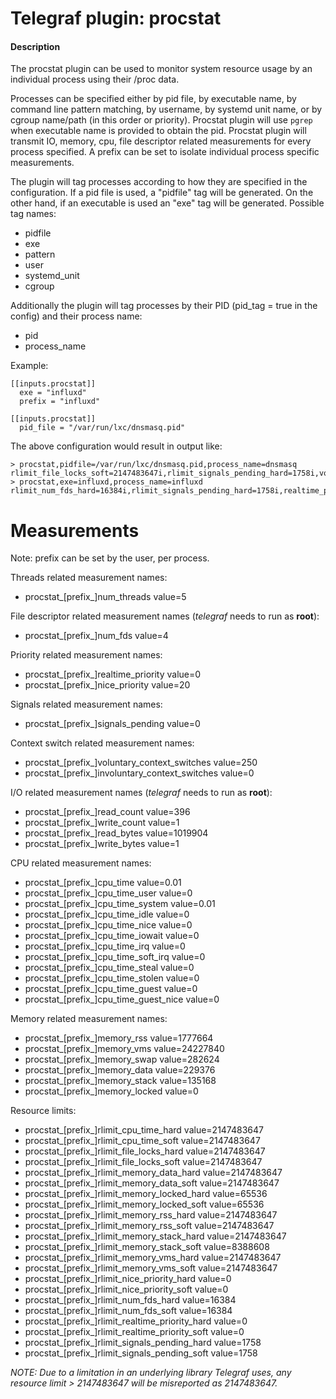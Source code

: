 # Telegraf plugin: procstat

#### Description

The procstat plugin can be used to monitor system resource usage by an
individual process using their /proc data.

Processes can be specified either by pid file, by executable name, by command
line pattern matching, by username, by systemd unit name, or by cgroup name/path
(in this order or priority). Procstat plugin will use `pgrep` when executable
name is provided to obtain the pid. Procstat plugin will transmit IO, memory,
cpu, file descriptor related measurements for every process specified. A prefix
can be set to isolate individual process specific measurements.

The plugin will tag processes according to how they are specified in the configuration. If a pid file is used, a "pidfile" tag will be generated.
On the other hand, if an executable is used an "exe" tag will be generated. Possible tag names:

* pidfile
* exe
* pattern
* user
* systemd_unit
* cgroup

Additionally the plugin will tag processes by their PID (pid_tag = true in the config) and their process name:

* pid
* process_name

Example:

```
[[inputs.procstat]]
  exe = "influxd"
  prefix = "influxd"

[[inputs.procstat]]
  pid_file = "/var/run/lxc/dnsmasq.pid"
```

The above configuration would result in output like:

```
> procstat,pidfile=/var/run/lxc/dnsmasq.pid,process_name=dnsmasq rlimit_file_locks_soft=2147483647i,rlimit_signals_pending_hard=1758i,voluntary_context_switches=478i,read_bytes=307200i,cpu_time_user=0.01,cpu_time_guest=0,memory_swap=0i,memory_locked=0i,rlimit_num_fds_hard=4096i,rlimit_nice_priority_hard=0i,num_fds=11i,involuntary_context_switches=20i,read_count=23i,memory_rss=1388544i,rlimit_memory_rss_soft=2147483647i,rlimit_memory_rss_hard=2147483647i,nice_priority=20i,rlimit_cpu_time_hard=2147483647i,cpu_time=0i,write_bytes=0i,cpu_time_idle=0,cpu_time_nice=0,memory_data=229376i,memory_stack=135168i,rlimit_cpu_time_soft=2147483647i,rlimit_memory_data_hard=2147483647i,rlimit_memory_locked_hard=65536i,rlimit_signals_pending_soft=1758i,write_count=11i,cpu_time_iowait=0,cpu_time_steal=0,cpu_time_stolen=0,rlimit_memory_stack_soft=8388608i,cpu_time_system=0.02,cpu_time_guest_nice=0,rlimit_memory_locked_soft=65536i,rlimit_memory_vms_soft=2147483647i,rlimit_file_locks_hard=2147483647i,rlimit_realtime_priority_hard=0i,pid=828i,num_threads=1i,cpu_time_soft_irq=0,rlimit_memory_vms_hard=2147483647i,rlimit_realtime_priority_soft=0i,memory_vms=15884288i,rlimit_memory_stack_hard=2147483647i,cpu_time_irq=0,rlimit_memory_data_soft=2147483647i,rlimit_num_fds_soft=1024i,signals_pending=0i,rlimit_nice_priority_soft=0i,realtime_priority=0i
> procstat,exe=influxd,process_name=influxd rlimit_num_fds_hard=16384i,rlimit_signals_pending_hard=1758i,realtime_priority=0i,rlimit_memory_vms_hard=2147483647i,rlimit_signals_pending_soft=1758i,cpu_time_stolen=0,rlimit_memory_stack_hard=2147483647i,rlimit_realtime_priority_hard=0i,cpu_time=0i,pid=500i,voluntary_context_switches=975i,cpu_time_idle=0,memory_rss=3072000i,memory_locked=0i,rlimit_nice_priority_soft=0i,signals_pending=0i,nice_priority=20i,read_bytes=823296i,cpu_time_soft_irq=0,rlimit_memory_data_hard=2147483647i,rlimit_memory_locked_soft=65536i,write_count=8i,cpu_time_irq=0,memory_vms=33501184i,rlimit_memory_stack_soft=8388608i,cpu_time_iowait=0,rlimit_memory_vms_soft=2147483647i,rlimit_nice_priority_hard=0i,num_fds=29i,memory_data=229376i,rlimit_cpu_time_soft=2147483647i,rlimit_file_locks_soft=2147483647i,num_threads=1i,write_bytes=0i,cpu_time_steal=0,rlimit_memory_rss_hard=2147483647i,cpu_time_guest=0,cpu_time_guest_nice=0,cpu_usage=0,rlimit_memory_locked_hard=65536i,rlimit_file_locks_hard=2147483647i,involuntary_context_switches=38i,read_count=16851i,memory_swap=0i,rlimit_memory_data_soft=2147483647i,cpu_time_user=0.11,rlimit_cpu_time_hard=2147483647i,rlimit_num_fds_soft=16384i,rlimit_realtime_priority_soft=0i,cpu_time_system=0.27,cpu_time_nice=0,memory_stack=135168i,rlimit_memory_rss_soft=2147483647i
```

# Measurements
Note: prefix can be set by the user, per process.


Threads related measurement names:
- procstat_[prefix_]num_threads value=5

File descriptor related measurement names (*telegraf* needs to run as **root**):
- procstat_[prefix_]num_fds value=4

Priority related measurement names:
- procstat_[prefix_]realtime_priority value=0
- procstat_[prefix_]nice_priority value=20

Signals related measurement names:
- procstat_[prefix_]signals_pending value=0

Context switch related measurement names:
- procstat_[prefix_]voluntary_context_switches value=250
- procstat_[prefix_]involuntary_context_switches value=0

I/O related measurement names (*telegraf* needs to run as **root**):
- procstat_[prefix_]read_count value=396
- procstat_[prefix_]write_count value=1
- procstat_[prefix_]read_bytes value=1019904
- procstat_[prefix_]write_bytes value=1

CPU related measurement names:
- procstat_[prefix_]cpu_time value=0.01
- procstat_[prefix_]cpu_time_user value=0
- procstat_[prefix_]cpu_time_system value=0.01
- procstat_[prefix_]cpu_time_idle value=0
- procstat_[prefix_]cpu_time_nice value=0
- procstat_[prefix_]cpu_time_iowait value=0
- procstat_[prefix_]cpu_time_irq value=0
- procstat_[prefix_]cpu_time_soft_irq value=0
- procstat_[prefix_]cpu_time_steal value=0
- procstat_[prefix_]cpu_time_stolen value=0
- procstat_[prefix_]cpu_time_guest value=0
- procstat_[prefix_]cpu_time_guest_nice value=0

Memory related measurement names:
- procstat_[prefix_]memory_rss value=1777664
- procstat_[prefix_]memory_vms value=24227840
- procstat_[prefix_]memory_swap value=282624
- procstat_[prefix_]memory_data value=229376
- procstat_[prefix_]memory_stack value=135168
- procstat_[prefix_]memory_locked value=0

Resource limits:
- procstat_[prefix_]rlimit_cpu_time_hard value=2147483647
- procstat_[prefix_]rlimit_cpu_time_soft value=2147483647
- procstat_[prefix_]rlimit_file_locks_hard value=2147483647
- procstat_[prefix_]rlimit_file_locks_soft value=2147483647
- procstat_[prefix_]rlimit_memory_data_hard value=2147483647
- procstat_[prefix_]rlimit_memory_data_soft value=2147483647
- procstat_[prefix_]rlimit_memory_locked_hard value=65536
- procstat_[prefix_]rlimit_memory_locked_soft value=65536
- procstat_[prefix_]rlimit_memory_rss_hard value=2147483647
- procstat_[prefix_]rlimit_memory_rss_soft value=2147483647
- procstat_[prefix_]rlimit_memory_stack_hard value=2147483647
- procstat_[prefix_]rlimit_memory_stack_soft value=8388608
- procstat_[prefix_]rlimit_memory_vms_hard value=2147483647
- procstat_[prefix_]rlimit_memory_vms_soft value=2147483647
- procstat_[prefix_]rlimit_nice_priority_hard value=0
- procstat_[prefix_]rlimit_nice_priority_soft value=0
- procstat_[prefix_]rlimit_num_fds_hard value=16384
- procstat_[prefix_]rlimit_num_fds_soft value=16384
- procstat_[prefix_]rlimit_realtime_priority_hard value=0
- procstat_[prefix_]rlimit_realtime_priority_soft value=0
- procstat_[prefix_]rlimit_signals_pending_hard value=1758
- procstat_[prefix_]rlimit_signals_pending_soft value=1758

*NOTE: Due to a limitation in an underlying library Telegraf uses, any resource limit > 2147483647 will be misreported as 2147483647.*
